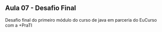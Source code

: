 ## Aula 07 - Desafio Final

Desafio final do primeiro módulo do curso de java em parceria do EuCurso com a +PraTI
